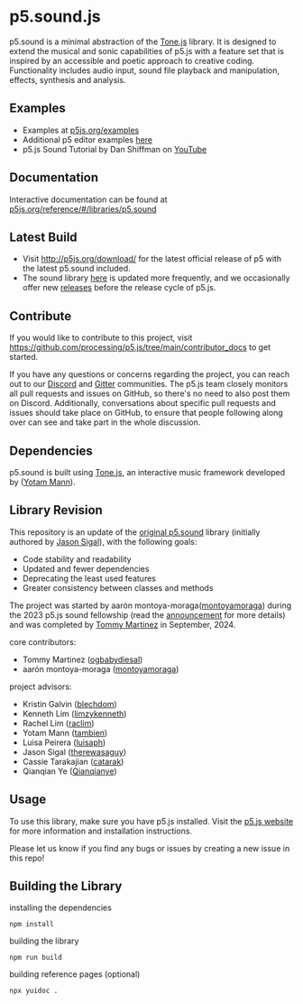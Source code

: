 # p5.sound.js

p5.sound is a minimal abstraction of the [Tone.js](https://tonejs.github.io/) library. It is designed to extend the musical and sonic capabilities of p5.js with a feature set that is inspired by an accessible and poetic approach to creative coding. Functionality includes audio input, sound file playback and manipulation,  effects, synthesis and analysis.

## Examples

- Examples at [p5js.org/examples](https://p5js.org/examples/)
- Additional p5 editor examples [here](https://editor.p5js.org/thomasjohnmartinez/collections/Dp0zGclVL)
- p5.js Sound Tutorial by Dan Shiffman on [YouTube](https://www.youtube.com/playlist?list=PLRqwX-V7Uu6aFcVjlDAkkGIixw70s7jpW)

## Documentation

Interactive documentation can be found at [p5js.org/reference/#/libraries/p5.sound](http://p5js.org/reference/#/libraries/p5.sound)

## Latest Build

- Visit http://p5js.org/download/ for the latest official release of p5 with the latest p5.sound included.
- The sound library [here](https://github.com/processing/p5.sound.js-pre-release) is updated more frequently, and we occasionally offer new [releases](https://github.com/processing/p5.sound.js-pre-release/releases) before the release cycle of p5.js.

## Contribute

If you would like to contribute to this project, visit https://github.com/processing/p5.js/tree/main/contributor_docs to get started.

If you have any questions or concerns regarding the project, you can reach out to our [Discord](https://discord.gg/HWzy4HpaEJ) and [Gitter](https://gitter.im/processing/p5.js-sound) communities. The p5.js team closely monitors all pull requests and issues on GitHub, so there's no need to also post them on Discord. Additionally, conversations about specific pull requests and issues should take place on GitHub, to ensure that people following along over can see and take part in the whole discussion.

## Dependencies

p5.sound is built using [Tone.js](https://github.com/tonejs/Tone.js), an interactive music framework developed by ([Yotam Mann](https://github.com/tambien)).

## Library Revision

This repository is an update of the [original p5.sound](https://github.com/processing/p5.js-sound) library (initially authored by [Jason Sigal](https://github.com/therewasaguy)), with the following goals:

- Code stability and readability
- Updated and fewer dependencies
- Deprecating the least used features
- Greater consistency between classes and methods

The project was started by aarón montoya-moraga([montoyamoraga](https://github.com/montoyamoraga)) during the 2023 p5.js sound fellowship (read the [announcement](https://medium.com/@ProcessingOrg/announcing-the-2023-p5-sound-fellow-aar%C3%B3n-montoya-moraga-7613450902f6) for more details) and was completed by [Tommy Martinez](https://github.com/ogbabydiesal) in September, 2024.

core contributors:
- Tommy Martinez ([ogbabydiesal](https://github.com/ogbabydiesal))
- aarón montoya-moraga ([montoyamoraga](https://github.com/montoyamoraga))

project advisors:
- Kristin Galvin ([blechdom](https://github.com/blechdom))
- Kenneth Lim ([limzykenneth](https://github.com/limzykenneth))
- Rachel Lim ([raclim](https://github.com/raclim))
- Yotam Mann ([tambien](https://github.com/tambien))
- Luisa Peirera ([luisaph](https://github.com/luisaph))
- Jason Sigal ([therewasaguy](https://github.com/therewasaguy))
- Cassie Tarakajian ([catarak](https://github.com/catarak))
- Qianqian Ye ([Qianqianye](https://github.com/Qianqianye))

## Usage

To use this library, make sure you have p5.js installed. Visit the [p5.js website](https://p5js.org/) for more information and installation instructions.

Please let us know if you find any bugs or issues by creating a new issue in this repo!

## Building the Library

installing the dependencies
```
npm install
```

building the library
```
npm run build
```

building reference pages (optional)
```
npx yuidoc .
```